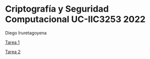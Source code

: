 # Criptografía y Seguridad Computacional UC-IIC3253 2022

Diego Iruretagoyena

[Tarea 1](/Tarea%201/)


[Tarea 2](/Tarea%202/)
